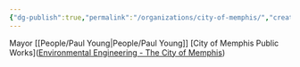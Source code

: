 ```yaml
---
{"dg-publish":true,"permalink":"/organizations/city-of-memphis/","created":"2025-01-02T08:46:23.535-06:00"}
---
```


Mayor [[People/Paul Young\|People/Paul Young]]
[City of Memphis Public Works]([Environmental Engineering - The City of Memphis](https://www.memphistn.gov/environmental-engineering/))
